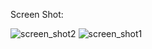 Screen Shot:

![screen_shot2](https://github.com/GOPI-I/GroceryApp/assets/174956349/50084e4a-2656-418d-b872-cde477f6cff3)
![screen_shot1](https://github.com/GOPI-I/GroceryApp/assets/174956349/968f9deb-afac-4bec-acdb-ca1e6af9881f)
